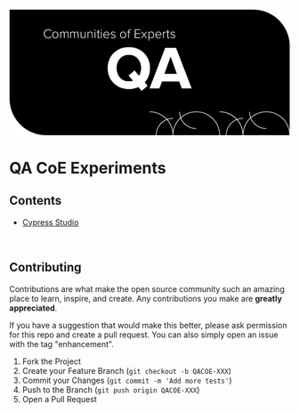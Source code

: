 
<br />
<div align="center">
  <p align="center">
  <a href="https://moduscreate.com/"><img src="https://raw.githubusercontent.com/ModusCreateOrg/qa-coe-experiments/master/imgs/coe-logo-qa.png"/></a>
</p>
</div>

# QA CoE Experiments
<!-- CONTENTS -->
## Contents

- [Cypress Studio](/cypress-studio/README.md)

<br/>

<!-- CONTRIBUTING -->
## Contributing

Contributions are what make the open source community such an amazing place to learn, inspire, and create. Any contributions you make are **greatly appreciated**.

If you have a suggestion that would make this better, please ask permission for this repo and create a pull request. You can also simply open an issue with the tag "enhancement".

1. Fork the Project
2. Create your Feature Branch (`git checkout -b QACOE-XXX`)
3. Commit your Changes (`git commit -m 'Add more tests'`)
4. Push to the Branch (`git push origin QACOE-XXX`)
5. Open a Pull Request
